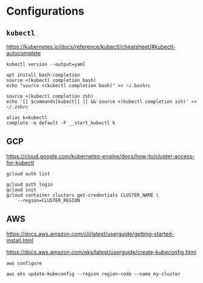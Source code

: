 # Configurations

## `kubectl`

https://kubernetes.io/docs/reference/kubectl/cheatsheet/#kubectl-autocomplete

```shell
kubectl version --output=yaml
```

```shell
apt install bash-completion 
source <(kubectl completion bash)
echo "source <(kubectl completion bash)" >> ~/.bashrc
```

```shell
source <(kubectl completion zsh)
echo '[[ $commands[kubectl] ]] && source <(kubectl completion zsh)' >> ~/.zshrc
```

```shell
alias k=kubectl
complete -o default -F __start_kubectl k
```

## GCP

https://cloud.google.com/kubernetes-engine/docs/how-to/cluster-access-for-kubectl

```shell
gcloud auth list
```

```shell
gcloud auth login
gcloud init
gcloud container clusters get-credentials CLUSTER_NAME \
    --region=CLUSTER_REGION
```

## AWS

https://docs.aws.amazon.com/cli/latest/userguide/getting-started-install.html

https://docs.aws.amazon.com/eks/latest/userguide/create-kubeconfig.html

```shell
aws configure
```

```shell
aws eks update-kubeconfig --region region-code --name my-cluster
```
